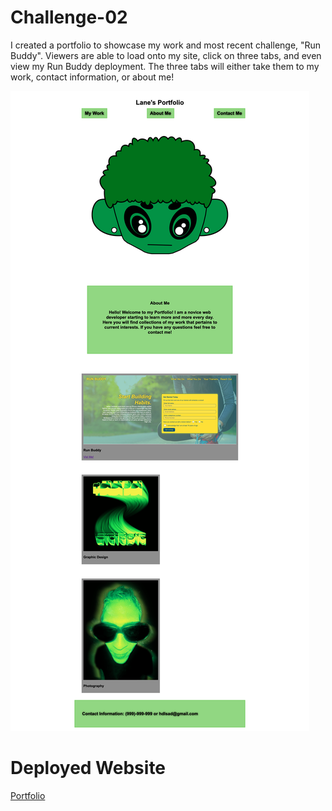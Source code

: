 # Challenge-02

I created a portfolio to showcase my work and most recent challenge, "Run Buddy". Viewers are able to load onto my site, click on three tabs, and even view my Run Buddy deployment. The three tabs will either take them to my work, contact information, or about me!

![Image of Deployed Website](/assets/Images/deployed.png)

# Deployed Website

[Portfolio](https://trip6love.github.io/Challenge-02/)